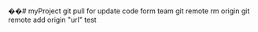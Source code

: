 ��# myProject
git pull for update code form team
git remote rm origin
git remote add origin "url"
test
